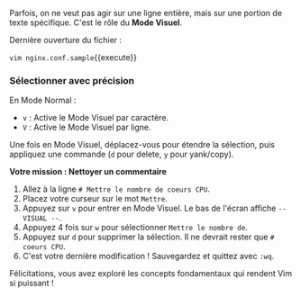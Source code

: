 Parfois, on ne veut pas agir sur une ligne entière, mais sur une portion de texte spécifique. C'est le rôle du **Mode Visuel**.

Dernière ouverture du fichier :

`vim nginx.conf.sample`{{execute}}

### Sélectionner avec précision

En Mode Normal :
-   `v` : Active le Mode Visuel par caractère.
-   `V` : Active le Mode Visuel par ligne.

Une fois en Mode Visuel, déplacez-vous pour étendre la sélection, puis appliquez une commande (`d` pour delete, `y` pour yank/copy).

**Votre mission : Nettoyer un commentaire**
1.  Allez à la ligne `# Mettre le nombre de coeurs CPU`.
2.  Placez votre curseur sur le mot `Mettre`.
3.  Appuyez sur `v` pour entrer en Mode Visuel. Le bas de l'écran affiche `-- VISUAL --`.
4.  Appuyez 4 fois sur `w` pour sélectionner `Mettre le nombre de`.
5.  Appuyez sur `d` pour supprimer la sélection. Il ne devrait rester que `# coeurs CPU`.
6.  C'est votre dernière modification ! Sauvegardez et quittez avec `:wq`.

Félicitations, vous avez exploré les concepts fondamentaux qui rendent Vim si puissant !
